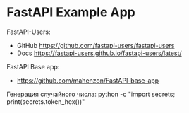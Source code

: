 # FastAPI Example App

FastAPI-Users:
- GitHub https://github.com/fastapi-users/fastapi-users
- Docs https://fastapi-users.github.io/fastapi-users/latest/


FastAPI Base app:
- https://github.com/mahenzon/FastAPI-base-app

Генерация случайного числа:
python -c "import secrets; print(secrets.token_hex())"
